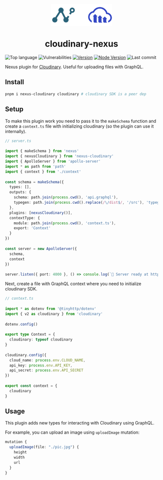 <p align="center">
  <img src="logo.png" width="200px" />
</p>
  <h1 align="center">cloudinary-nexus</h1>

![Top language][top-lang-image]
![Vulnerabilities][snyk-image]
[![Version][npm-v-image]][npm-url]
[![Node Version][node-version-image]][node-version-url]
![Last commit][last-commit-image]

Nexus plugin for [Cloudinary](https://cloudinary.com). Useful for uploading files with GraphQL.

## Install

```sh
pnpm i nexus-cloudinary cloudinary # cloudinary SDK is a peer dep
```

## Setup

To make this plugin work you need to pass it to the `makeSchema` function and create a `context.ts` file with initializing cloudinary (so the plugin can use it internally).

```ts
// server.ts

import { makeSchema } from 'nexus'
import { nexusCloudinary } from 'nexus-cloudinary'
import { ApolloServer } from 'apollo-server'
import * as path from 'path'
import { context } from './context'

const schema = makeSchema({
  types: [],
  outputs: {
    schema: path.join(process.cwd(), 'api.graphql'),
    typegen: path.join(process.cwd().replace(/\/dist$/, '/src'), 'typegen.ts')
  },
  plugins: [nexusCloudinary()],
  contextType: {
    module: path.join(process.cwd(), 'context.ts'),
    export: 'Context'
  }
})

const server = new ApolloServer({
  schema,
  context
})

server.listen({ port: 4000 }, () => console.log(`🚀 Server ready at http://localhost:4000${server.graphqlPath}`))
```

Next, create a file with GraphQL context where you need to initialize cloudinary SDK.

```ts
// context.ts

import * as dotenv from '@tinyhttp/dotenv'
import { v2 as cloudinary } from 'cloudinary'

dotenv.config()

export type Context = {
  cloudinary: typeof cloudinary
}

cloudinary.config({
  cloud_name: process.env.CLOUD_NAME,
  api_key: process.env.API_KEY,
  api_secret: process.env.API_SECRET
})

export const context = {
  cloudinary
}
```

## Usage

This plugin adds new types for interacting with Cloudinary using GraphQL.

For example, you can upload an image using `uploadImage` mutation:

```ts
mutation {
  uploadImage(file: "./pic.jpg") {
    height
    width
    url
  }
}
```

[node-version-image]: https://img.shields.io/node/v/nexus-cloudinary.svg?style=flat-square
[node-version-url]: https://nodejs.org
[top-lang-image]: https://img.shields.io/github/languages/top/talentlessguy/nexus-cloudinary.svg?style=flat-square
[snyk-image]: https://img.shields.io/snyk/vulnerabilities/npm/nexus-cloudinary.svg?style=flat-square
[npm-v-image]: https://img.shields.io/npm/v/nexus-cloudinary.svg?style=flat-square
[npm-url]: https://www.npmjs.com/package/nexus-cloudinary
[last-commit-image]: https://img.shields.io/github/last-commit/talentlessguy/nexus-cloudinary.svg?style=flat-square
